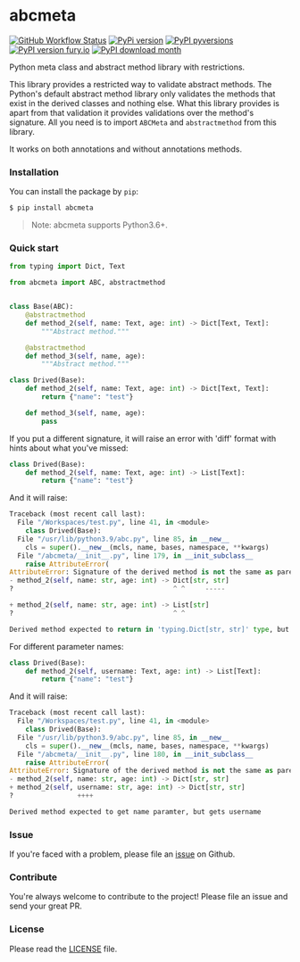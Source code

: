 # abcmeta
[![GitHub Workflow Status](https://img.shields.io/github/actions/workflow/status/mortymacs/abcmeta/python-test.yml?style=flat-square)](https://github.com/mortymacs/abcmeta/actions/workflows/python-test.yml)
[![PyPi version](https://img.shields.io/pypi/v/abcmeta?style=flat-square)](https://pypi.org/project/abcmeta)
[![PyPI pyversions](https://img.shields.io/pypi/pyversions/abcmeta?style=flat-square)](https://pypi.python.org/pypi/abcmeta/)
[![PyPI version fury.io](https://badge.fury.io/py/abcmeta.svg)](https://pypi.python.org/pypi/abcmeta/)
[![PyPI download month](https://img.shields.io/pypi/dm/abcmeta?style=flat-square)](https://pypi.python.org/pypi/abcmeta/)

Python meta class and abstract method library with restrictions.

This library provides a restricted way to validate abstract methods.
The Python's default abstract method library only validates the methods
that exist in the derived classes and nothing else.
What this library provides is apart from that validation it provides
validations over the method's signature.
All you need is to import `ABCMeta` and `abstractmethod` from this library.

It works on both annotations and without annotations methods.

### Installation

You can install the package by `pip`:

```bash
$ pip install abcmeta
```

> Note: abcmeta supports Python3.6+.

### Quick start

```python
from typing import Dict, Text

from abcmeta import ABC, abstractmethod


class Base(ABC):
    @abstractmethod
    def method_2(self, name: Text, age: int) -> Dict[Text, Text]:
        """Abstract method."""

    @abstractmethod
    def method_3(self, name, age):
        """Abstract method."""

class Drived(Base):
    def method_2(self, name: Text, age: int) -> Dict[Text, Text]:
        return {"name": "test"}

    def method_3(self, name, age):
        pass
```

If you put a different signature, it will raise an error with 'diff' format with hints about what you've missed:

```python
class Drived(Base):
    def method_2(self, name: Text, age: int) -> List[Text]:
        return {"name": "test"}
```

And it will raise:

```python
Traceback (most recent call last):
  File "/Workspaces/test.py", line 41, in <module>
    class Drived(Base):
  File "/usr/lib/python3.9/abc.py", line 85, in __new__
    cls = super().__new__(mcls, name, bases, namespace, **kwargs)
  File "/abcmeta/__init__.py", line 179, in __init_subclass__
    raise AttributeError(
AttributeError: Signature of the derived method is not the same as parent class:
- method_2(self, name: str, age: int) -> Dict[str, str]
?                                        ^ ^     -----

+ method_2(self, name: str, age: int) -> List[str]
?                                        ^ ^

Derived method expected to return in 'typing.Dict[str, str]' type, but returns 'typing.List[str]'
```

For different parameter names:

```python
class Drived(Base):
    def method_2(self, username: Text, age: int) -> List[Text]:
        return {"name": "test"}
```

And it will raise:

```python
Traceback (most recent call last):
  File "/Workspaces/test.py", line 41, in <module>
    class Drived(Base):
  File "/usr/lib/python3.9/abc.py", line 85, in __new__
    cls = super().__new__(mcls, name, bases, namespace, **kwargs)
  File "/abcmeta/__init__.py", line 180, in __init_subclass__
    raise AttributeError(
AttributeError: Signature of the derived method is not the same as parent class:
- method_2(self, name: str, age: int) -> Dict[str, str]
+ method_2(self, username: str, age: int) -> Dict[str, str]
?                ++++

Derived method expected to get name paramter, but gets username
```

### Issue

If you're faced with a problem, please file an [issue](https://github.com/mortymacs/abcmeta/issues/new) on Github.


### Contribute

You're always welcome to contribute to the project! Please file an issue and send your great PR.

### License

Please read the [LICENSE](./LICENSE) file.
